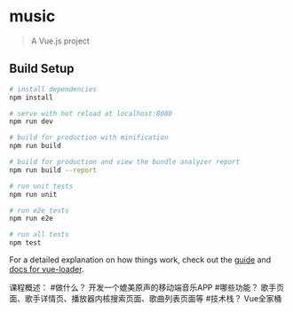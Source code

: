 # music

> A Vue.js project

## Build Setup

``` bash
# install dependencies
npm install

# serve with hot reload at localhost:8080
npm run dev

# build for production with minification
npm run build

# build for production and view the bundle analyzer report
npm run build --report

# run unit tests
npm run unit

# run e2e tests
npm run e2e

# run all tests
npm test
```

For a detailed explanation on how things work, check out the [guide](http://vuejs-templates.github.io/webpack/) and [docs for vue-loader](http://vuejs.github.io/vue-loader).

课程概述：
#做什么？
开发一个媲美原声的移动端音乐APP
#哪些功能？
歌手页面、歌手详情页、播放器内核搜索页面、歌曲列表页面等
#技术栈？
Vue全家桶